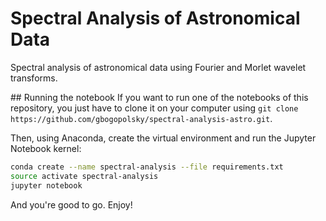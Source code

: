 # Spectral Analysis of Astronomical Data
Spectral analysis of astronomical data using Fourier and Morlet wavelet transforms.

## Running the notebook
If you want to run one of the notebooks of this repository, you just have to clone it on your computer using `git clone https://github.com/gbogopolsky/spectral-analysis-astro.git`.

Then, using Anaconda, create the virtual environment and run the Jupyter Notebook kernel:
```bash
conda create --name spectral-analysis --file requirements.txt
source activate spectral-analysis
jupyter notebook
```
And you're good to go. Enjoy!

